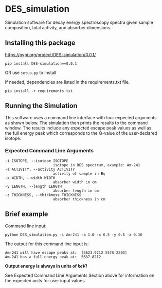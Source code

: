 # DES_simulation
Simulation software for decay energy spectroscopy spectra given sample composition, total activity, and absorber dimensions.

## Installing this package
https://pypi.org/project/DES-simulation/0.0.1/

`pip install DES-simulation==0.0.1`

OR use `setup.py` to install  

If needed, dependencies are listed in the requirements.txt file.

`pip install -r requirements.txt`

## Running the Simulation
This software uses a command line interface with four expected arguments as shown below. The simulation then prints the results to the command window. The results include any expected escape peak values as well as the full energy peak which corresponds to the Q-value of the user-declared isotope.

### Expected Command Line Arguments
```
-i ISOTOPE, --isotope ISOTOPE
                      isotope in DES spectrum, example: Am-241
-a ACTIVITY, --activity ACTIVITY
                      activity of sample in Bq
-x WIDTH, --width WIDTH
                      absorber width in cm
-y LENGTH, --length LENGTH
                      absorber length in cm
-z THICKNESS, --thickness THICKNESS
                      absorber thickness in cm
```

## Brief example
Command line input:

`python DES_simulation.py -i Am-241 -a 1.0 -x 0.5 -y 0.5 -z 0.10`

The output for this command line input is:
```
Am-241 will have escape peaks at:  [5623.9212 5578.2803]
Am-241 has a full energy peak at:  5637.8212
```

**Output energy is always in units of ***keV!*****

See Expected Command Line Arguments Section above for information on the expected units for user input values.
